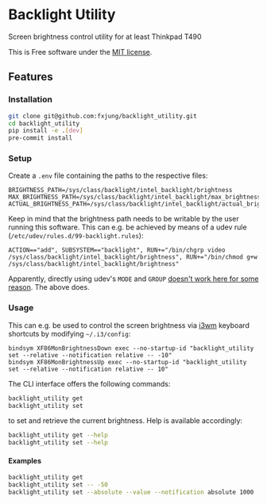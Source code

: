 # Backlight Utility

Screen brightness control utility for at least Thinkpad T490

This is Free software under the [MIT license](./LICENSE).

Features
--------

### Installation

```bash
git clone git@github.com:fxjung/backlight_utility.git
cd backlight_utility
pip install -e .[dev]
pre-commit install
```

### Setup

Create a `.env` file containing the paths to the respective files:
```dotenv
BRIGHTNESS_PATH=/sys/class/backlight/intel_backlight/brightness
MAX_BRIGHTNESS_PATH=/sys/class/backlight/intel_backlight/max_brightness
ACTUAL_BRIGHTNESS_PATH=/sys/class/backlight/intel_backlight/actual_brightness
```

Keep in mind that the brightness path needs to be writable by the user running this software. 
This can e.g. be achieved by means of a udev rule (`/etc/udev/rules.d/99-backlight.rules`):

```udev
ACTION=="add", SUBSYSTEM=="backlight", RUN+="/bin/chgrp video /sys/class/backlight/intel_backlight/brightness", RUN+="/bin/chmod g+w /sys/class/backlight/intel_backlight/brightness" 
```

Apparently, directly using udev's `MODE` and `GROUP` [doesn't work here for some reason](https://wiki.archlinux.org/title/Talk:Backlight#Udev_rules_for_permissions_of_brightness_doesn't_work). The above does.

### Usage

This can e.g. be used to control the screen brightness via [i3wm](https://i3wm.org/) keyboard shortcuts by modifying `~/.i3/config`:

```i3wm
bindsym XF86MonBrightnessDown exec --no-startup-id "backlight_utility set --relative --notification relative -- -10"
bindsym XF86MonBrightnessUp exec --no-startup-id "backlight_utility set --relative --notification relative -- 10"
```

The CLI interface offers the following commands:
```bash
backlight_utility get
backlight_utility set
```

to set and retrieve the current brightness. Help is available accordingly:
```bash
backlight_utility get --help
backlight_utility set --help
```

#### Examples
```bash
backlight_utility get
backlight_utility set -- -50
backlight_utility set --absolute --value --notification absolute 1000
```